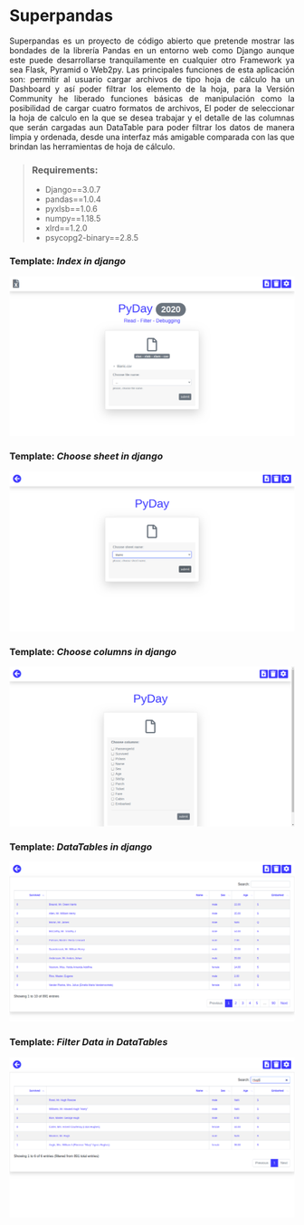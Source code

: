 # Superpandas

<p align=justify> Superpandas es un proyecto de código abierto que pretende mostrar las bondades de la librería Pandas en un entorno web como Django aunque este puede desarrollarse tranquilamente en cualquier otro Framework ya sea Flask, Pyramid o Web2py. Las principales funciones de esta aplicación son: permitir al usuario cargar archivos de tipo hoja de cálculo ha un Dashboard y así poder filtrar los elemento de la hoja, para la Versión Community he liberado funciones básicas de manipulación como la posibilidad de cargar cuatro formatos de archivos, El poder de seleccionar la hoja de calculo en la que se desea trabajar y el detalle de las columnas que serán cargadas aun DataTable para poder filtrar los datos de manera limpia y ordenada, desde una interfaz más amigable comparada con las que brindan las herramientas de hoja de cálculo.</p>

> ### Requirements:
> - Django==3.0.7
> - pandas==1.0.4
> - pyxlsb==1.0.6
> - numpy==1.18.5
> - xlrd==1.2.0
> - psycopg2-binary==2.8.5
>
### **Template:** *Index in django*

![compass-fill](screenshot/template1.png)

### **Template:** *Choose sheet in django*

![compass-fill](screenshot/template2.png)

### **Template:** *Choose columns in django*

![compass-fill](screenshot/template3.png)

### **Template:** *DataTables in django*

![compass-fill](screenshot/template4.png)

### **Template:** *Filter Data in DataTables*

![compass-fill](screenshot/template5.png)

